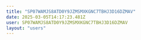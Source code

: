 ```yaml
---
title: "SP07WAMJS8ATD0Y9JZMSMXKGNC7TBHJ3D16DZMAV"
date: 2025-03-05T14:17:23.481Z
user: SP07WAMJS8ATD0Y9JZMSMXKGNC7TBHJ3D16DZMAV
layout: "users"
---
```

    